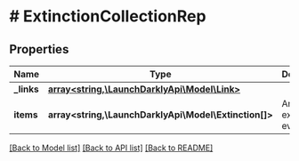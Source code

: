 # # ExtinctionCollectionRep

## Properties

Name | Type | Description | Notes
------------ | ------------- | ------------- | -------------
**_links** | [**array<string,\LaunchDarklyApi\Model\Link>**](Link.md) |  |
**items** | **array<string,\LaunchDarklyApi\Model\Extinction[]>** | An array of extinction events |

[[Back to Model list]](../../README.md#models) [[Back to API list]](../../README.md#endpoints) [[Back to README]](../../README.md)
